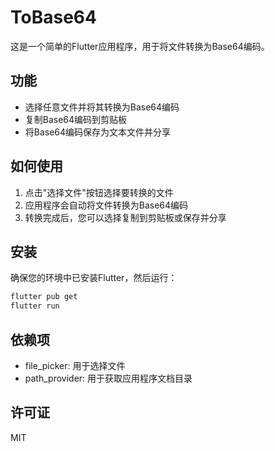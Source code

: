 # ToBase64

这是一个简单的Flutter应用程序，用于将文件转换为Base64编码。

## 功能

- 选择任意文件并将其转换为Base64编码
- 复制Base64编码到剪贴板
- 将Base64编码保存为文本文件并分享

## 如何使用

1. 点击"选择文件"按钮选择要转换的文件
2. 应用程序会自动将文件转换为Base64编码
3. 转换完成后，您可以选择复制到剪贴板或保存并分享

## 安装

确保您的环境中已安装Flutter，然后运行：

```bash
flutter pub get
flutter run
```

## 依赖项

- file_picker: 用于选择文件
- path_provider: 用于获取应用程序文档目录

## 许可证

MIT
